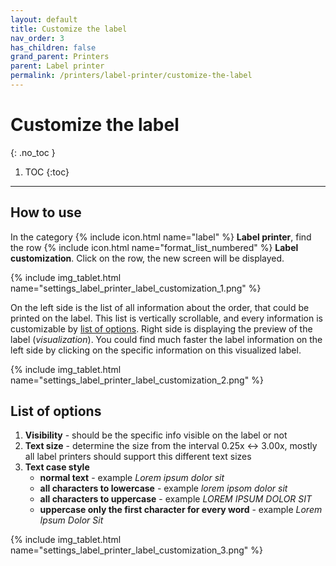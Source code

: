 ```yaml
---
layout: default
title: Customize the label
nav_order: 3
has_children: false
grand_parent: Printers
parent: Label printer
permalink: /printers/label-printer/customize-the-label
---
```


# Customize the label
{: .no_toc }

1. TOC
{:toc}

---

## How to use
In the category {% include icon.html name="label" %} **Label printer**, find the row {% include icon.html name="format_list_numbered" %} **Label customization**. Click on the row, the new screen will be displayed.

{% include img_tablet.html name="settings_label_printer_label_customization_1.png" %}

On the left side is the list of all information about the order, that could be printed on the label. This list is vertically scrollable, and every information is customizable by [list of options](#list-of-options). Right side is displaying the preview of the label (_visualization_). You could find much faster the label information on the left side by clicking on the specific information on this visualized label. 

{% include img_tablet.html name="settings_label_printer_label_customization_2.png" %}

## List of options
1. **Visibility** - should be the specific info visible on the label or not
1. **Text size** - determine the size from the interval 0.25x <-> 3.00x, mostly all label printers should support this different text sizes
1. **Text case style**
	- **normal text** - example _Lorem ipsum dolor sit_
	- **all characters to lowercase** - example _lorem ipsom dolor sit_
	- **all characters to uppercase** - example _LOREM IPSUM DOLOR SIT_
	- **uppercase only the first character for every word** - example _Lorem Ipsum Dolor Sit_


{% include img_tablet.html name="settings_label_printer_label_customization_3.png" %}